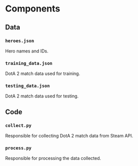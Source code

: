 # Components
## Data
### `heroes.json`
Hero names and IDs.

### `training_data.json`
DotA 2 match data used for training.

### `testing_data.json`
DotA 2 match data used for testing.

## Code
### `collect.py`
Responsible for collecting DotA 2 match data from Steam API.

### `process.py`
Responsible for processing the data collected.
